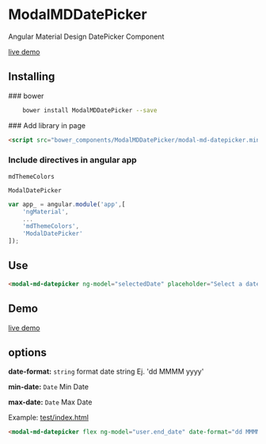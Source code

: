 # ModalMDDatePicker
Angular Material Design DatePicker Component

[live demo](https://jsfiddle.net/diegoguevara/7fatr9go/)

## Installing

### bower

```sh
    bower install ModalMDDatePicker --save
```

### Add library in page

```html
<script src="bower_components/ModalMDDatePicker/modal-md-datepicker.min.js"></script>
```

### Include directives in angular app

`mdThemeColors`

`ModalDatePicker`

```js
var app_ = angular.module('app',[
    'ngMaterial',
    ...
    'mdThemeColors', 
    'ModalDatePicker'
]);
```

## Use

```html
<modal-md-datepicker ng-model="selectedDate" placeholder="Select a date "></modal-md-datepicker>
```

## Demo 

[live demo](https://jsfiddle.net/diegoguevara/7fatr9go/)

## options

**date-format:** `string` format date string Ej. 'dd MMMM yyyy'

**min-date:** `Date` Min Date 

**max-date:** `Date` Max Date 

Example: [test/index.html](test/index.html)

```html
<modal-md-datepicker flex ng-model="user.end_date" date-format="dd MMMM yyyy" min-date="{{user.start_date}}" max-date="{{user.max_date}}" ></modal-md-datepicker>
```
